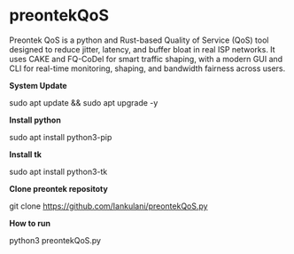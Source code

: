 # preontekQoS
Preontek QoS is a python and Rust-based Quality of Service (QoS) tool designed to reduce jitter, latency, and buffer bloat in real ISP networks. 
It uses CAKE and FQ-CoDel for smart traffic shaping, with a modern GUI and CLI for real-time monitoring, shaping, and bandwidth fairness across users.  


**System Update**

sudo apt update && sudo apt upgrade -y

**Install python**

sudo apt install python3-pip

**Install tk**

sudo apt install python3-tk


**Clone preontek repositoty** 

git clone https://github.com/Iankulani/preontekQoS.py

**How to run**

python3 preontekQoS.py
